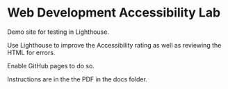 # Web Development Accessibility Lab

Demo site for testing in Lighthouse.

Use Lighthouse to improve the Accessibility rating as well as reviewing the HTML for errors.

Enable GitHub pages to do so.

Instructions are in the the PDF in the docs folder.
